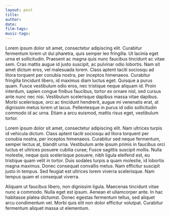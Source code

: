 ```yaml
---
layout: post
title:
author:
date:
film-tags:
music-tags:
---
```

Lorem ipsum dolor sit amet, consectetur adipiscing elit. Curabitur fermentum lorem ut dui pharetra, quis semper leo fringilla. Ut lacinia eget urna et sollicitudin. Praesent ac magna quis nunc faucibus tincidunt ac vitae sem. Cras mattis augue id justo suscipit, ac pulvinar odio lobortis. Nam sit amet dictum eros, vel malesuada lorem. Class aptent taciti sociosqu ad litora torquent per conubia nostra, per inceptos himenaeos. Curabitur fringilla tincidunt libero, id maximus diam luctus eget. Quisque a purus quam. Fusce vestibulum odio eros, nec tristique neque aliquam id. Proin interdum, sapien congue finibus faucibus, tortor ex ornare nisl, sed cursus ante nunc nec nisi. Vestibulum scelerisque dapibus massa vitae dapibus. Morbi scelerisque, orci ac tincidunt hendrerit, augue mi venenatis erat, at dignissim metus lorem ut lacus. Pellentesque in purus id odio sollicitudin commodo id ac urna. Etiam a arcu euismod, mattis risus eget, vestibulum tortor.

Lorem ipsum dolor sit amet, consectetur adipiscing elit. Nam ultrices turpis id vehicula dictum. Class aptent taciti sociosqu ad litora torquent per conubia nostra, per inceptos himenaeos. Curabitur sed neque fermentum, semper lectus at, blandit urna. Vestibulum ante ipsum primis in faucibus orci luctus et ultrices posuere cubilia curae; Fusce sagittis suscipit mollis. Nulla molestie, neque quis scelerisque posuere, nibh ligula eleifend est, eu tristique quam velit in tortor. Duis sodales turpis a quam molestie, id lobortis magna maximus. Donec consequat convallis metus. Nam efficitur suscipit justo in tempus. Sed feugiat est ultrices lorem viverra scelerisque. Nam tempus quam et consequat viverra.

Aliquam ut faucibus libero, non dignissim ligula. Maecenas tincidunt vitae nunc a commodo. Nulla eget est ipsum. Aenean et ullamcorper ante. In hac habitasse platea dictumst. Donec egestas fermentum tellus, sed aliquet arcu condimentum vel. Morbi quis elit non dolor efficitur volutpat. Curabitur fermentum aliquet massa ut elementum.